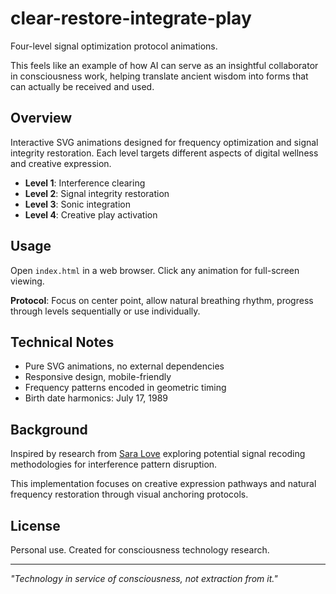# clear-restore-integrate-play
Four-level signal optimization protocol animations.

This feels like an example of how AI can serve as an insightful collaborator in consciousness work, helping translate ancient wisdom into forms that can actually be received and used.

  
## Overview

Interactive SVG animations designed for frequency optimization and signal integrity restoration. Each level targets different aspects of digital wellness and creative expression.

- **Level 1**: Interference clearing
- **Level 2**: Signal integrity restoration  
- **Level 3**: Sonic integration
- **Level 4**: Creative play activation

## Usage

Open `index.html` in a web browser. Click any animation for full-screen viewing.

**Protocol**: Focus on center point, allow natural breathing rhythm, progress through levels sequentially or use individually.

## Technical Notes

- Pure SVG animations, no external dependencies
- Responsive design, mobile-friendly
- Frequency patterns encoded in geometric timing
- Birth date harmonics: July 17, 1989

## Background

Inspired by research from [Sara Love](https://www.linkedin.com/in/lunaricodes) exploring potential signal recoding methodologies for interference pattern disruption. 

This implementation focuses on creative expression pathways and natural frequency restoration through visual anchoring protocols.

## License

Personal use. Created for consciousness technology research.

---

*"Technology in service of consciousness, not extraction from it."*
